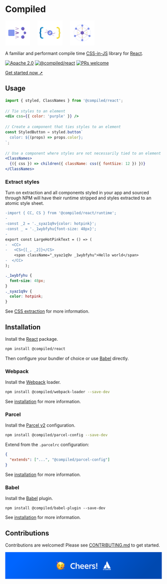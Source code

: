 # Compiled

<img src="compiled-logo-geometric.svg" alt="Compiled Logo - Geometric" width="80" height="80" style="margin-right: 20px;">
<img src="compiled-logo-fusion.svg" alt="Compiled Logo - Fusion" width="80" height="80" style="margin-right: 20px;">
<img src="compiled-logo-atomic.svg" alt="Compiled Logo - Atomic" width="80" height="80">

A familiar and performant compile time [CSS-in-JS](https://reactjs.org/docs/faq-styling.html#what-is-css-in-js) library for [React](https://reactjs.org/).

[![Apache 2.0](https://img.shields.io/badge/license-Apache%202.0-blue.svg?style=flat-square)](./LICENSE)
[![@compiled/react](https://img.shields.io/npm/v/@compiled/react?style=flat-square)](https://www.npmjs.com/package/@compiled/react)
[![PRs welcome](https://img.shields.io/badge/PRs-welcome-brightgreen.svg?style=flat-square)](./CONTRIBUTING.md)

[Get started now ➚](https://compiledcssinjs.com/docs/installation)

## Usage

<!-- prettier-ignore -->
```jsx
import { styled, ClassNames } from '@compiled/react';

// Tie styles to an element
<div css={{ color: 'purple' }} />

// Create a component that ties styles to an element
const StyledButton = styled.button`
  color: ${(props) => props.color};
`;

// Use a component where styles are not necessarily tied to an element
<ClassNames>
  {({ css }) => children({ className: css({ fontSize: 12 }) })}
</ClassNames>
```

### Extract styles

Turn on extraction and all components styled in your app and sourced through NPM will have their runtime stripped and styles extracted to an atomic style sheet.

```diff
-import { CC, CS } from '@compiled/react/runtime';
-
-const _2 = '._syaz1q9v{color: hotpink}';
-const _ = '._1wybfyhu{font-size: 48px}';
-
export const LargeHotPinkText = () => (
-  <CC>
-   <CS>{[_, _2]}</CS>
    <span className="_syaz1q9v _1wybfyhu">Hello world</span>
-  </CC>
);
```

```css
._1wybfyhu {
  font-size: 48px;
}
._syaz1q9v {
  color: hotpink;
}
```

See [CSS extraction](https://compiledcssinjs.com/docs/css-extraction-webpack) for more information.

## Installation

Install the [React](https://reactjs.org/) package.

```bash
npm install @compiled/react
```

Then configure your bundler of choice or use [Babel](https://babeljs.io/docs/en/config-files) directly.

### Webpack

Install the [Webpack](https://webpack.js.org) loader.

```bash
npm install @compiled/webpack-loader --save-dev
```

See [installation](https://compiledcssinjs.com/docs/installation#webpack) for more information.

### Parcel

Install the [Parcel v2](https://v2.parceljs.org/) configuration.

```bash
npm install @compiled/parcel-config --save-dev
```

Extend from the `.parcelrc` configuration:

```json
{
  "extends": ["...", "@compiled/parcel-config"]
}
```

See [installation](https://compiledcssinjs.com/docs/installation#parcel) for more information.

### Babel

Install the [Babel](https://babeljs.io/) plugin.

```
npm install @compiled/babel-plugin --save-dev
```

See [installation](https://compiledcssinjs.com/docs/installation#babel) for more information.

## Contributions

Contributions are welcomed!
Please see [CONTRIBUTING.md](./CONTRIBUTING.md) to get started.

[![Atlassian](https://raw.githubusercontent.com/atlassian-internal/oss-assets/master/banner-cheers-light.png)](https://atlassian.com)
